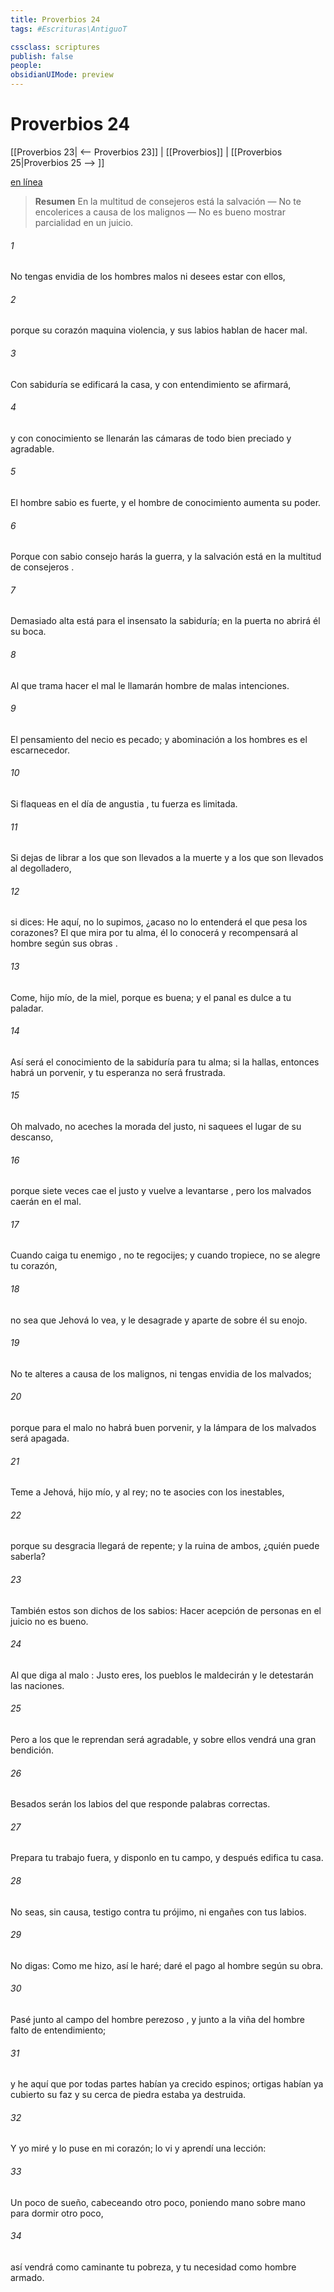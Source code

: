 ```yaml
---
title: Proverbios 24
tags: #Escrituras\AntiguoT

cssclass: scriptures
publish: false
people:
obsidianUIMode: preview
---
```


# Proverbios 24
[[Proverbios 23| <-- Proverbios 23]] | [[Proverbios]] | [[Proverbios 25|Proverbios 25 --> ]]

[en línea](https://churchofjesuschrist.org/study/scriptures/ot/prov/24?lang=spa)

> __Resumen__
En la multitud de consejeros está la salvación — No te encolerices a causa de los malignos — No es bueno mostrar parcialidad en un juicio.

###### 1 
No tengas 
envidia
 de los hombres malos
ni desees estar con ellos,

###### 2 
porque su corazón maquina violencia,
y sus labios hablan de hacer mal.

###### 3 
Con sabiduría se edificará la casa,
y con entendimiento se afirmará,

###### 4 
y con conocimiento se llenarán las cámaras
de todo bien preciado y agradable.

###### 5 
El hombre sabio es fuerte,
y el hombre de conocimiento aumenta su poder.

###### 6 
Porque con sabio consejo harás la guerra,
y la salvación está en la multitud de 
consejeros
.

###### 7 
Demasiado alta está para el insensato la sabiduría;
en la puerta no abrirá él su boca.

###### 8 
Al que trama hacer el mal
le llamarán hombre de malas intenciones.

###### 9 
El pensamiento del 
necio
 es pecado;
y abominación a los hombres es el escarnecedor.

###### 10 
Si flaqueas en el día de 
angustia
,
tu fuerza es limitada.

###### 11 
Si dejas de librar a los que son llevados a la muerte
y a los que son llevados al degolladero,

###### 12 
si dices: He aquí, no lo supimos,
¿acaso no lo entenderá el que 
pesa
 los corazones?
El que mira por tu alma, él lo conocerá
y recompensará al hombre según sus 
obras
.

###### 13 
Come, hijo mío, de la miel, porque es buena;
y el panal es dulce a tu paladar.

###### 14 
Así será el conocimiento de la sabiduría para tu alma;
si la hallas, entonces habrá un porvenir,
y tu esperanza no será frustrada.

###### 15 
Oh malvado, no aceches la morada del justo,
ni saquees el lugar de su descanso,

###### 16 
porque siete veces cae el justo y vuelve a 
levantarse
,
pero los malvados caerán en el mal.

###### 17 
Cuando caiga tu 
enemigo
, no te regocijes;
y cuando tropiece, no se alegre tu corazón,

###### 18 
no sea que Jehová lo vea, y le desagrade
y aparte de sobre él su enojo.

###### 19 
No te alteres a causa de los malignos,
ni tengas envidia de los malvados;

###### 20 
porque para el malo no habrá 
buen
 porvenir,
y la lámpara de los malvados será apagada.

###### 21 
Teme
 a Jehová, hijo mío, y al rey;
no te asocies con los inestables,

###### 22 
porque su desgracia llegará de repente;
y la ruina de ambos, ¿quién puede saberla?

###### 23 
También estos son dichos de los sabios:
Hacer
 acepción de personas en el juicio no es bueno.

###### 24 
Al que diga al 
malo
: Justo eres,
los pueblos le maldecirán y le detestarán las naciones.

###### 25 
Pero a los que 
le
 reprendan será agradable,
y sobre ellos vendrá una gran bendición.

###### 26 
Besados serán los labios
del que responde palabras correctas.

###### 27 
Prepara
 tu trabajo fuera,
y disponlo en tu campo,
y después edifica tu casa.

###### 28 
No seas, sin causa, 
testigo
 contra tu prójimo,
ni 
engañes
 con tus labios.

###### 29 
No digas: Como me hizo, 
así
 le haré;
daré el pago al hombre según su obra.

###### 30 
Pasé junto al campo del hombre 
perezoso
,
y junto a la viña del hombre falto de entendimiento;

###### 31 
y he aquí que por todas partes habían ya crecido espinos;
ortigas habían ya cubierto su faz
y su cerca de piedra estaba ya destruida.

###### 32 
Y yo miré y lo puse en mi corazón;
lo vi y aprendí una lección:

###### 33 
Un poco de sueño, cabeceando otro poco,
poniendo mano sobre mano para dormir otro poco,

###### 34 
así vendrá como caminante tu pobreza,
y tu necesidad como hombre armado.

